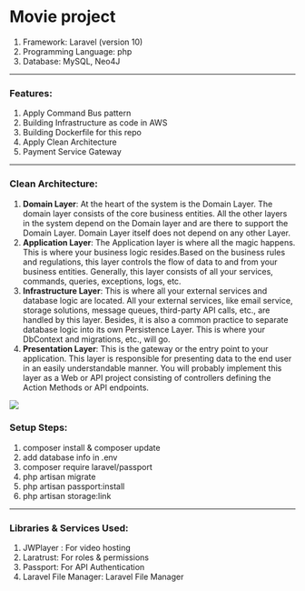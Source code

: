 
# Movie project

1. Framework: Laravel (version 10)
1. Programming Language: php
1. Database: MySQL, Neo4J

<hr>

### Features:
1. Apply Command Bus pattern
1. Building Infrastructure as code in AWS
1. Building Dockerfile for this repo
1. Apply Clean Architecture
1. Payment Service Gateway

<hr>

### Clean Architecture:
1. <b>Domain Layer</b>: At the heart of the system is the Domain Layer. The domain layer consists of the core business entities. All the other layers in the system depend on the Domain layer and are there to support the Domain Layer. Domain Layer itself does not depend on any other Layer.
1. <b>Application Layer</b>: The Application layer is where all the magic happens. This is where your business logic resides.Based on the business rules and regulations, this layer controls the flow of data to and from your business entities. Generally, this layer consists of all your services, commands, queries, exceptions, logs, etc.
1. <b>Infrastructure Layer</b>: This is where all your external services and database logic are located. All your external services, like email service, storage solutions, message queues, third-party API calls, etc., are handled by this layer. Besides, it is also a common practice to separate database logic into its own Persistence Layer. This is where your DbContext and migrations, etc., will go.
1. <b>Presentation Layer</b>: This is the gateway or the entry point to your application. This layer is responsible for presenting data to the end user in an easily understandable manner. You will probably implement this layer as a Web or API project consisting of controllers defining the Action Methods or API endpoints.

<image src="https://images.viblo.asia/be6b962f-7cb5-4ce4-b54a-51ffaeda2c0b.png">

### Setup Steps:
1. composer install & composer update
1. add database info in .env
1. composer require laravel/passport
1. php artisan migrate
1. php artisan passport:install
1. php artisan storage:link

<hr>

### Libraries & Services Used:
1. JWPlayer : For video hosting
1. Laratrust: For roles & permissions
1. Passport: For API Authentication
1. Laravel File Manager: Laravel File Manager
